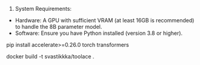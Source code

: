 1. System Requirements:
- Hardware: A GPU with sufficient VRAM (at least 16GB is recommended) to handle the 8B parameter model.
- Software: Ensure you have Python installed (version 3.8 or higher).



pip install accelerate>=0.26.0 torch transformers


docker build -t svastikkka/toolace .
